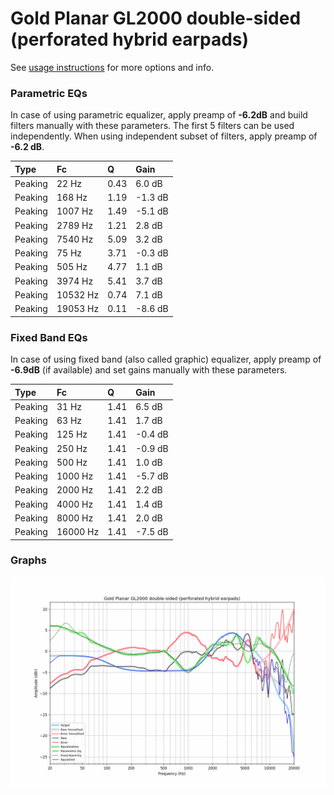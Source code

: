 # Gold Planar GL2000 double-sided (perforated hybrid earpads)
See [usage instructions](https://github.com/jaakkopasanen/AutoEq#usage) for more options and info.

### Parametric EQs
In case of using parametric equalizer, apply preamp of **-6.2dB** and build filters manually
with these parameters. The first 5 filters can be used independently.
When using independent subset of filters, apply preamp of **-6.2 dB**.

| Type    | Fc       |    Q | Gain    |
|:--------|:---------|:-----|:--------|
| Peaking | 22 Hz    | 0.43 | 6.0 dB  |
| Peaking | 168 Hz   | 1.19 | -1.3 dB |
| Peaking | 1007 Hz  | 1.49 | -5.1 dB |
| Peaking | 2789 Hz  | 1.21 | 2.8 dB  |
| Peaking | 7540 Hz  | 5.09 | 3.2 dB  |
| Peaking | 75 Hz    | 3.71 | -0.3 dB |
| Peaking | 505 Hz   | 4.77 | 1.1 dB  |
| Peaking | 3974 Hz  | 5.41 | 3.7 dB  |
| Peaking | 10532 Hz | 0.74 | 7.1 dB  |
| Peaking | 19053 Hz | 0.11 | -8.6 dB |

### Fixed Band EQs
In case of using fixed band (also called graphic) equalizer, apply preamp of **-6.9dB**
(if available) and set gains manually with these parameters.

| Type    | Fc       |    Q | Gain    |
|:--------|:---------|:-----|:--------|
| Peaking | 31 Hz    | 1.41 | 6.5 dB  |
| Peaking | 63 Hz    | 1.41 | 1.7 dB  |
| Peaking | 125 Hz   | 1.41 | -0.4 dB |
| Peaking | 250 Hz   | 1.41 | -0.9 dB |
| Peaking | 500 Hz   | 1.41 | 1.0 dB  |
| Peaking | 1000 Hz  | 1.41 | -5.7 dB |
| Peaking | 2000 Hz  | 1.41 | 2.2 dB  |
| Peaking | 4000 Hz  | 1.41 | 1.4 dB  |
| Peaking | 8000 Hz  | 1.41 | 2.0 dB  |
| Peaking | 16000 Hz | 1.41 | -7.5 dB |

### Graphs
![](./Gold%20Planar%20GL2000%20double-sided%20(perforated%20hybrid%20earpads).png)